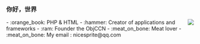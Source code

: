<!--
**NiceSprite34/NiceSprite34** is a ✨ _special_ ✨ repository because its `README.md` (this file) appears on your GitHub profile.

Here are some ideas to get you started:

- 🔭 I’m currently working on ...
- 🌱 I’m currently learning ...
- 👯 I’m looking to collaborate on ...
- 🤔 I’m looking for help with ...
- 💬 Ask me about ...
- 📫 How to reach me: ...
- 😄 Pronouns: ...
- ⚡ Fun fact: ...
-->
### 你好，世界 
<img align="right" src="https://github-readme-stats.vercel.app/api?username=nicesprite34&show_icons=true&icon_color=CE1D2D&text_color=718096&bg_color=ffffff&hide_title=true" />
- :orange_book:  PHP & HTML
- :hammer: Creator of applications and frameworks
- :ram: Founder the ObjCCN
- :meat_on_bone: Meat lover
- :meat_on_bone: My email : nicesprite@qq.com
